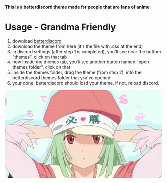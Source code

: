 __This is a betterdiscord theme made for people that are fans of anime__

# Usage - Grandma Friendly
1. download [betterdiscord](https://betterdiscord.app/)
2. download the theme from here (it's the file with .css at the end)
3. in discord settings (after step 1 is completed), you'll see near the bottom "themes", click on that tab
4. now inside the themes tab, you'll see another button named "open themes folder", click on that
5. inside the themes folder, drag the theme (from step 2), into the betterdiscord themes folder that you've opened
6. your done, betterdiscord should load your theme, if not, reload discord.


![](https://github.com/crjase/RenaiCirculation-Theme/blob/main/RenaiCirculation.png?raw=true)
